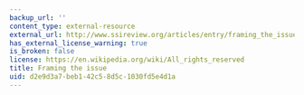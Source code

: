 ```yaml
---
backup_url: ''
content_type: external-resource
external_url: http://www.ssireview.org/articles/entry/framing_the_issue_2
has_external_license_warning: true
is_broken: false
license: https://en.wikipedia.org/wiki/All_rights_reserved
title: Framing the issue
uid: d2e9d3a7-beb1-42c5-8d5c-1030fd5e4d1a
---
```

